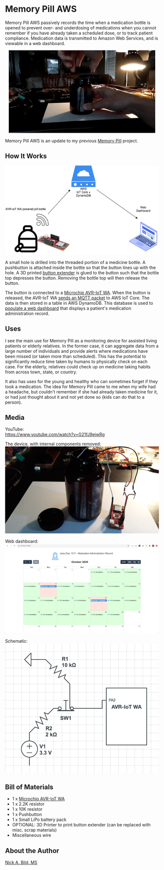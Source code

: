 # Memory Pill AWS

Memory Pill AWS passively records the time when a medication bottle is opened to prevent over- and underdosing of medications when you cannot remember if you have already taken a scheduled dose, or to track patient compliance.  Medication data is transmitted to Amazon Web Services, and is viewable in a web dashboard.

<p align="center">
<img src="https://raw.githubusercontent.com/nickbild/memory_pill_aws/main/media/memory_pill_aws.gif">
</p>

Memory Pill AWS is an update to my previous [Memory Pill](https://github.com/nickbild/memory_pill) project.

## How It Works

<p align="center">
<img src="https://raw.githubusercontent.com/nickbild/memory_pill_aws/main/media/memory_pill_aws_overview.jpg">
</p>

A small hole is drilled into the threaded portion of a medicine bottle.  A pushbutton is attached inside the bottle so that the button lines up with the hole.  A 3D printed [button extender](https://github.com/nickbild/memory_pill/tree/master/3d_models) is glued to the button such that the bottle top depresses the button.  Removing the bottle top will then release the button.

The button is connected to a [Microchip AVR-IoT WA](https://www.microchip.com/Developmenttools/ProductDetails/EV15R70A).  When the button is released, the AVR-IoT WA [sends an MQTT packet](https://github.com/nickbild/memory_pill_aws/tree/main/memory_pill_aws.X) to AWS IoT Core.  The data is then stored in a table in AWS DynamoDB.  This database is used to [populate a web dashboard](https://github.com/nickbild/memory_pill_aws/tree/main/web_calendar) that displays a patient's medication administration record.

## Uses

I see the main use for Memory Pill as a monitoring device for assisted living patients or elderly relatives.  In the former case, it can aggregate data from a large number of individuals and provide alerts where medications have been missed (or taken more than scheduled).  This has the potential to significantly reduce time taken by humans to physically check on each case.  For the elderly, relatives could check up on medicine taking habits from across town, state, or country.

It also has uses for the young and healthy who can sometimes forget if they took a medication.  The idea for Memory Pill came to me when my wife had a headache, but couldn't remember if she had already taken medicine for it, or had just thought about it and not yet done so (kids can do that to a person).

## Media

YouTube:  
https://www.youtube.com/watch?v=G21fJ9ejwRg

The device, with internal components removed:
![memory_pill](https://raw.githubusercontent.com/nickbild/memory_pill_aws/main/media/memory_pill_aws.jpg)

Web dashboard:
![schematic](https://raw.githubusercontent.com/nickbild/memory_pill_aws/main/media/dashboard_sm.png)

Schematic:
![schematic](https://raw.githubusercontent.com/nickbild/memory_pill_aws/main/media/schematic.png)

## Bill of Materials

- 1 x [Microchip AVR-IoT WA](https://www.microchip.com/Developmenttools/ProductDetails/EV15R70A)
- 1 x 2.2K resistor
- 1 x 10K resistor
- 1 x Pushbutton
- 1 x Small LiPo battery pack
- OPTIONAL: 3D Printer to print button extender (can be replaced with misc. scrap materials)
- Miscellaneous wire

## About the Author

[Nick A. Bild, MS](https://nickbild79.firebaseapp.com/#!/)
